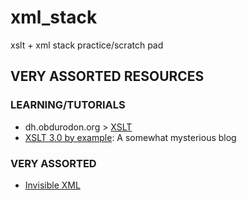 # xml_stack
xslt + xml stack practice/scratch pad

## VERY ASSORTED RESOURCES
### LEARNING/TUTORIALS
- dh.obdurodon.org > [XSLT](http://dh.obdurodon.org/#xslt)
- [XSLT 3.0 by example](http://xslt-3-by-example.blogspot.com/): A somewhat mysterious blog
### VERY ASSORTED
- [Invisible XML](https://invisiblexml.org/)

